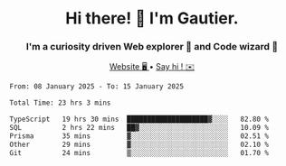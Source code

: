 <h1 align="center">Hi there! 👋 I'm Gautier.</h1>
<h3 align="center">I'm a curiosity driven Web explorer 🚀 and Code wizard 🧙</h3>

<p align="center">
  <a href="https://xisabla.github.io/">Website 🖥️ </a> •
  <a href="mailto:xisabla.dev@gmail.com">Say hi ! ✉️</a>
</p>

<!--START_SECTION:waka-->

```txt
From: 08 January 2025 - To: 15 January 2025

Total Time: 23 hrs 3 mins

TypeScript   19 hrs 30 mins  ████████████████████▓░░░░   82.80 %
SQL          2 hrs 22 mins   ██▓░░░░░░░░░░░░░░░░░░░░░░   10.09 %
Prisma       35 mins         ▓░░░░░░░░░░░░░░░░░░░░░░░░   02.51 %
Other        29 mins         ▓░░░░░░░░░░░░░░░░░░░░░░░░   02.10 %
Git          24 mins         ▒░░░░░░░░░░░░░░░░░░░░░░░░   01.70 %
```

<!--END_SECTION:waka-->
